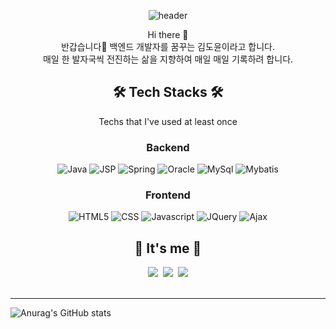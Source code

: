 <div align="center">

![header](https://capsule-render.vercel.app/api?type=waving&color=F9D71C&height=300&section=header&text=DoYoon%20Kim&animation=fadeIn&fontSize=90&fontColor=FFFFFF)

Hi there 👋 </br>
반갑습니다🤗 백엔드 개발자를 꿈꾸는 김도윤이라고 합니다. </br>
매일 한 발자국씩 전진하는 삶을 지향하여 매일 매일 기록하려 합니다.</br>


<h2> 🛠 Tech Stacks 🛠 </h2>
 Techs that I've used at least once
<h3>Backend</h3>
<img alt="Java" src ="https://img.shields.io/badge/Java-007396.svg?&style=flat&logo=Java&logoColor=white"/>
<img alt="JSP" src ="https://img.shields.io/badge/JSP-F86001.svg?&style=flat&logo=Java&logoColor=white"/>
<img alt="Spring" src ="https://img.shields.io/badge/Spring-6DB33F.svg?&style=flat&logo=Spring&logoColor=white"/>
<img alt="Oracle" src ="https://img.shields.io/badge/Oracle-F80000.svg?&style=flat&logo=Oracle&logoColor=white"/>
<img alt="MySql" src ="https://img.shields.io/badge/MySql-4479A1.svg?&style=flat&logo=MySql&logoColor=white"/>
<img alt="Mybatis" src ="https://img.shields.io/badge/Mybatis-1F4056.svg?&style=flat&logo=Mybatis&logoColor=white"/>
  
<h3>Frontend</h3>
<img alt="HTML5" src ="https://img.shields.io/badge/HTML5-E34F26.svg?&style=flat&logo=HTML5&logoColor=white"/>
<img alt="CSS" src ="https://img.shields.io/badge/CSS3-1572B6.svg?&style=flat&logo=CSS3&logoColor=white"/>
<img alt="Javascript" src ="https://img.shields.io/badge/JavaScript-F7DF1E.svg?&style=flat&logo=JavaScript&logoColor=white"/>
<img alt="JQuery" src ="https://img.shields.io/badge/JQuery-0769AD.svg?&style=flat&logo=JQuery&logoColor=white"/>
<img alt="Ajax" src ="https://img.shields.io/badge/Ajax-0094F5.svg?&style=flat&logo=Ajax&logoColor=white"/>
<br>

<h2>🌷 It's me 🌼</h2>
  <a href="https://turtle8760.tistory.com/"><img src="https://img.shields.io/badge/Tistory-FAFAFA?style=flat&logo=FAFAFA&logoColor=white&link=https://turtle8760.tistory.com/"/></a>&nbsp
  <a href="gustj3201@gmail.com"><img src="https://img.shields.io/badge/Gmail-d14836?style=flat&logo=Gmail&logoColor=white&link=gustj3201@gmail.com"/></a>&nbsp
<img  src="http://mazassumnida.wtf/api/mini/generate_badge?boj=gustj8760">

<br>

</div>
<br>
<hr>

![Anurag's GitHub stats](https://github-readme-stats.vercel.app/api?username=yoondori2&count_private=true&include_all_commits=true&show_icons=true&theme=radical) 

